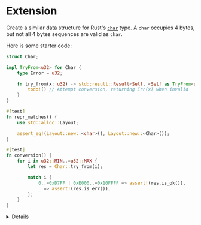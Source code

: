 # Extension

Create a similar data structure for Rust's [`char`] type. A `char` occupies 4
bytes, but not all 4 bytes sequences are valid as `char`.

[`char`]: https://doc.rust-lang.org/std/primitive.char.html

Here is some starter code:

```rust
struct Char;

impl TryFrom<u32> for Char {
    type Error = u32;

    fn try_from(x: u32) -> std::result::Result<Self, <Self as TryFrom<u32>>::Error> {
        todo!() // Attempt conversion, returning Err(x) when invalid
    }
}

#[test]
fn repr_matches() {
    use std::alloc::Layout;

    assert_eq!(Layout::new::<char>(), Layout::new::<Char>());
}

#[test]
fn conversion() {
    for i in u32::MIN..=u32::MAX {
        let res = Char::try_from(i);

        match i {
            0..=0xD7FF | 0xE000..=0x10FFFF => assert!(res.is_ok()),
            _ => assert!(res.is_err()),
        };
    }
}
```

<details>

## Representation

From Rust's documentation:

> `char` is guaranteed to have the same size, alignment, and function call ABI
> as `u32` on all platforms.

</details>
